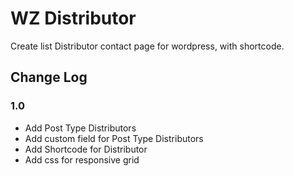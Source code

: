WZ Distributor
===

Create list Distributor contact page for wordpress, with shortcode.

## Change Log

### 1.0
* Add Post Type Distributors
* Add custom field for Post Type Distributors
* Add Shortcode for Distributor
* Add css for responsive grid